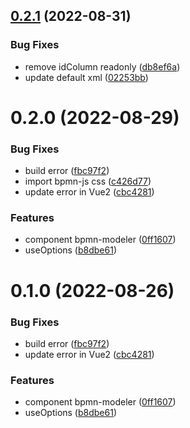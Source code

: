 ## [0.2.1](https://github.com/SoulLyoko/avue-bpmn/compare/v0.2.0...v0.2.1) (2022-08-31)


### Bug Fixes

* remove idColumn readonly ([db8ef6a](https://github.com/SoulLyoko/avue-bpmn/commit/db8ef6ae615e98393e5ec9eb62671afd41f10f70))
* update default xml ([02253bb](https://github.com/SoulLyoko/avue-bpmn/commit/02253bb41b6b48351f19d272777e9275fede9a9d))



# 0.2.0 (2022-08-29)


### Bug Fixes

* build error ([fbc97f2](https://github.com/SoulLyoko/avue-bpmn/commit/fbc97f2261c9297361da2880e943dfd2d751c806))
* import bpmn-js css ([c426d77](https://github.com/SoulLyoko/avue-bpmn/commit/c426d77b312a0fe4258270c2683f986c60204392))
* update error in Vue2 ([cbc4281](https://github.com/SoulLyoko/avue-bpmn/commit/cbc4281c53dc4ea5b898ea4b3ea4d17f42036fbb))


### Features

* component bpmn-modeler ([0ff1607](https://github.com/SoulLyoko/avue-bpmn/commit/0ff1607a4c3841040a932544ad2986cd61bc3fd1))
* useOptions ([b8dbe61](https://github.com/SoulLyoko/avue-bpmn/commit/b8dbe61b6e7e43c6b5f78e19f339545633734fc4))



# 0.1.0 (2022-08-26)


### Bug Fixes

* build error ([fbc97f2](https://github.com/SoulLyoko/avue-bpmn/commit/fbc97f2261c9297361da2880e943dfd2d751c806))
* update error in Vue2 ([cbc4281](https://github.com/SoulLyoko/avue-bpmn/commit/cbc4281c53dc4ea5b898ea4b3ea4d17f42036fbb))


### Features

* component bpmn-modeler ([0ff1607](https://github.com/SoulLyoko/avue-bpmn/commit/0ff1607a4c3841040a932544ad2986cd61bc3fd1))
* useOptions ([b8dbe61](https://github.com/SoulLyoko/avue-bpmn/commit/b8dbe61b6e7e43c6b5f78e19f339545633734fc4))



